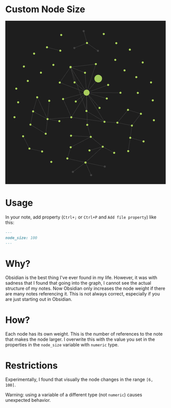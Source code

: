 # Custom Node Size

![image](imgs/graph.png)

# Usage

In your note, add property (`Ctrl+;` or `Ctrl+P` and `Add file property`) like this:
```markdown
---
node_size: 100
---
```

# Why?

Obsidian is the best thing I've ever found in my life. However, it was with sadness that I found that going into the graph, I cannot see the actual structure of my notes. Now Obsidian only increases the node weight if there are many notes referencing it. This is not always correct, especially if you are just starting out in Obsidian.

# How?

Each node has its own weight. This is the number of references to the note that makes the node larger. I overwrite this with the value you set in the properties in the `node_size` variable with `numeric` type.

# Restrictions

Experimentally, I found that visually the node changes in the range `[6, 100]`.

Warning: using a variable of a different type (not `numeric`) causes unexpected behavior.
